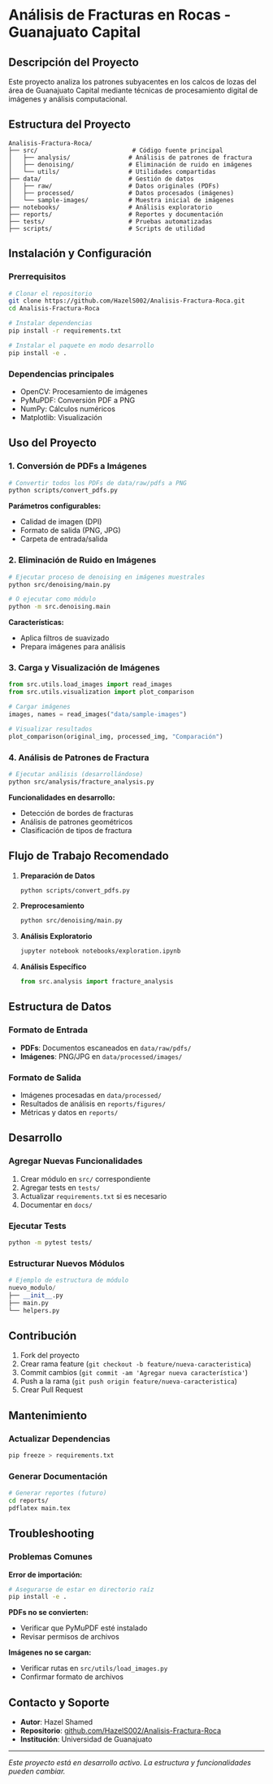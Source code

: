 # Análisis de Fracturas en Rocas - Guanajuato Capital

## Descripción del Proyecto
Este proyecto analiza los patrones subyacentes en los calcos de lozas del área
de Guanajuato Capital mediante técnicas de procesamiento digital de imágenes y
análisis computacional.

## Estructura del Proyecto

```
Analisis-Fractura-Roca/
├── src/                          # Código fuente principal
│   ├── analysis/                # Análisis de patrones de fractura
│   ├── denoising/               # Eliminación de ruido en imágenes
│   └── utils/                   # Utilidades compartidas
├── data/                        # Gestión de datos
│   ├── raw/                     # Datos originales (PDFs)
│   ├── processed/               # Datos procesados (imágenes)
│   └── sample-images/           # Muestra inicial de imágenes
├── notebooks/                   # Análisis exploratorio
├── reports/                     # Reportes y documentación
├── tests/                       # Pruebas automatizadas
├── scripts/                     # Scripts de utilidad
```

## Instalación y Configuración

### Prerrequisitos
```bash
# Clonar el repositorio
git clone https://github.com/HazelS002/Analisis-Fractura-Roca.git
cd Analisis-Fractura-Roca

# Instalar dependencias
pip install -r requirements.txt

# Instalar el paquete en modo desarrollo
pip install -e .
```

### Dependencias principales
- OpenCV: Procesamiento de imágenes
- PyMuPDF: Conversión PDF a PNG
- NumPy: Cálculos numéricos
- Matplotlib: Visualización

## Uso del Proyecto

### 1. Conversión de PDFs a Imágenes
```bash
# Convertir todos los PDFs de data/raw/pdfs a PNG
python scripts/convert_pdfs.py
```

**Parámetros configurables:**
- Calidad de imagen (DPI)
- Formato de salida (PNG, JPG)
- Carpeta de entrada/salida

### 2. Eliminación de Ruido en Imágenes
```bash
# Ejecutar proceso de denoising en imágenes muestrales
python src/denoising/main.py

# O ejecutar como módulo
python -m src.denoising.main
```

**Características:**
- Aplica filtros de suavizado
- Prepara imágenes para análisis

### 3. Carga y Visualización de Imágenes
```python
from src.utils.load_images import read_images
from src.utils.visualization import plot_comparison

# Cargar imágenes
images, names = read_images("data/sample-images")

# Visualizar resultados
plot_comparison(original_img, processed_img, "Comparación")
```

### 4. Análisis de Patrones de Fractura
```bash
# Ejecutar análisis (desarrollándose)
python src/analysis/fracture_analysis.py
```

**Funcionalidades en desarrollo:**
- Detección de bordes de fracturas
- Análisis de patrones geométricos
- Clasificación de tipos de fractura

## Flujo de Trabajo Recomendado

1. **Preparación de Datos**
   ```bash
   python scripts/convert_pdfs.py
   ```

2. **Preprocesamiento**
   ```bash
   python src/denoising/main.py
   ```

3. **Análisis Exploratorio**
   ```bash
   jupyter notebook notebooks/exploration.ipynb
   ```

4. **Análisis Específico**
   ```python
   from src.analysis import fracture_analysis
   ```

## Estructura de Datos

### Formato de Entrada
- **PDFs**: Documentos escaneados en `data/raw/pdfs/`
- **Imágenes**: PNG/JPG en `data/processed/images/`

### Formato de Salida
- Imágenes procesadas en `data/processed/`
- Resultados de análisis en `reports/figures/`
- Métricas y datos en `reports/`

## Desarrollo

### Agregar Nuevas Funcionalidades
1. Crear módulo en `src/` correspondiente
2. Agregar tests en `tests/`
3. Actualizar `requirements.txt` si es necesario
4. Documentar en `docs/`

### Ejecutar Tests
```bash
python -m pytest tests/
```

### Estructurar Nuevos Módulos
```python
# Ejemplo de estructura de módulo
nuevo_modulo/
├── __init__.py
├── main.py
└── helpers.py
```

## Contribución

1. Fork del proyecto
2. Crear rama feature (`git checkout -b feature/nueva-caracteristica`)
3. Commit cambios (`git commit -am 'Agregar nueva característica'`)
4. Push a la rama (`git push origin feature/nueva-caracteristica`)
5. Crear Pull Request

## Mantenimiento

### Actualizar Dependencias
```bash
pip freeze > requirements.txt
```

### Generar Documentación
```bash
# Generar reportes (futuro)
cd reports/
pdflatex main.tex
```

## Troubleshooting

### Problemas Comunes

**Error de importación:**
```bash
# Asegurarse de estar en directorio raíz
pip install -e .
```

**PDFs no se convierten:**
- Verificar que PyMuPDF esté instalado
- Revisar permisos de archivos

**Imágenes no se cargan:**
- Verificar rutas en `src/utils/load_images.py`
- Confirmar formato de archivos

## Contacto y Soporte

- **Autor**: Hazel Shamed
- **Repositorio**: [github.com/HazelS002/Analisis-Fractura-Roca](https://github.com/HazelS002/Analisis-Fractura-Roca)
- **Institución**: Universidad de Guanajuato

---

*Este proyecto está en desarrollo activo. La estructura y funcionalidades pueden cambiar.*
